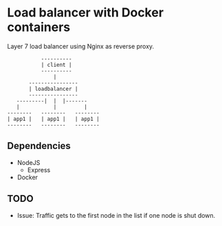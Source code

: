 # Load balancer with Docker containers

Layer 7 load balancer using Nginx as reverse proxy.

```
           ----------
           | client |
           ----------
               |
       ----------------
       | loadbalancer |
       ----------------
   ---------|  |  |-------       
   |           |         |
--------   --------   --------
| app1 |   | app1 |   | app1 |   
--------   --------   --------
```

## Dependencies

- NodeJS
  - Express
- Docker

## TODO

- Issue: Traffic gets to the first node in the list if one node is shut down.